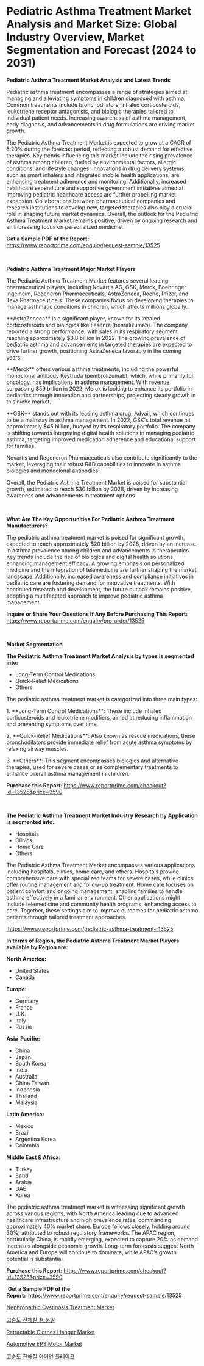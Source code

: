 <p><h1>Pediatric Asthma Treatment Market Analysis and Market Size: Global Industry Overview, Market Segmentation and Forecast (2024 to 2031)</h1></p><p><strong>Pediatric Asthma Treatment Market Analysis and Latest Trends</strong></p>
<p><p>Pediatric asthma treatment encompasses a range of strategies aimed at managing and alleviating symptoms in children diagnosed with asthma. Common treatments include bronchodilators, inhaled corticosteroids, leukotriene receptor antagonists, and biologic therapies tailored to individual patient needs. Increasing awareness of asthma management, early diagnosis, and advancements in drug formulations are driving market growth.</p><p>The Pediatric Asthma Treatment Market is expected to grow at a CAGR of 5.20% during the forecast period, reflecting a robust demand for effective therapies. Key trends influencing this market include the rising prevalence of asthma among children, fueled by environmental factors, allergic conditions, and lifestyle changes. Innovations in drug delivery systems, such as smart inhalers and integrated mobile health applications, are enhancing treatment adherence and monitoring. Additionally, increased healthcare expenditure and supportive government initiatives aimed at improving pediatric healthcare access are further propelling market expansion. Collaborations between pharmaceutical companies and research institutions to develop new, targeted therapies also play a crucial role in shaping future market dynamics. Overall, the outlook for the Pediatric Asthma Treatment Market remains positive, driven by ongoing research and an increasing focus on personalized medicine.</p></p>
<p><strong>Get a Sample PDF of the Report:&nbsp;</strong> <a href="https://www.reportprime.com/enquiry/request-sample/13525">https://www.reportprime.com/enquiry/request-sample/13525</a></p>
<p>&nbsp;</p>
<p><strong>Pediatric Asthma Treatment Major Market Players</strong></p>
<p><p>The Pediatric Asthma Treatment Market features several leading pharmaceutical players, including Novartis AG, GSK, Merck, Boehringer Ingelheim, Regeneron Pharmaceuticals, AstraZeneca, Roche, Pfizer, and Teva Pharmaceuticals. These companies focus on developing therapies to manage asthmatic conditions in children, which affects millions globally.</p><p>**AstraZeneca** is a significant player, known for its inhaled corticosteroids and biologics like Fasenra (benralizumab). The company reported a strong performance, with sales in its respiratory segment reaching approximately $3.8 billion in 2022. The growing prevalence of pediatric asthma and advancements in targeted therapies are expected to drive further growth, positioning AstraZeneca favorably in the coming years.</p><p>**Merck** offers various asthma treatments, including the powerful monoclonal antibody Keytruda (pembrolizumab), which, while primarily for oncology, has implications in asthma management. With revenue surpassing $59 billion in 2022, Merck is looking to enhance its portfolio in pediatrics through innovation and partnerships, projecting steady growth in this niche market.</p><p>**GSK** stands out with its leading asthma drug, Advair, which continues to be a mainstay in asthma management. In 2022, GSK's total revenue hit approximately $45 billion, buoyed by its respiratory portfolio. The company is shifting towards integrating digital health solutions in managing pediatric asthma, targeting improved medication adherence and educational support for families.</p><p>Novartis and Regeneron Pharmaceuticals also contribute significantly to the market, leveraging their robust R&D capabilities to innovate in asthma biologics and monoclonal antibodies.</p><p>Overall, the Pediatric Asthma Treatment Market is poised for substantial growth, estimated to reach $30 billion by 2028, driven by increasing awareness and advancements in treatment options.</p></p>
<p>&nbsp;</p>
<p><strong>What Are The Key Opportunities For Pediatric Asthma Treatment Manufacturers?</strong></p>
<p><p>The pediatric asthma treatment market is poised for significant growth, expected to reach approximately $20 billion by 2028, driven by an increase in asthma prevalence among children and advancements in therapeutics. Key trends include the rise of biologics and digital health solutions enhancing management efficacy. A growing emphasis on personalized medicine and the integration of telemedicine are further shaping the market landscape. Additionally, increased awareness and compliance initiatives in pediatric care are fostering demand for innovative treatments. With continued research and development, the future outlook remains positive, adopting a multifaceted approach to improve pediatric asthma management.</p></p>
<p><strong>Inquire or Share Your Questions If Any Before Purchasing This Report:</strong> <a href="https://www.reportprime.com/enquiry/pre-order/13525">https://www.reportprime.com/enquiry/pre-order/13525</a></p>
<p>&nbsp;</p>
<p><strong>Market Segmentation</strong></p>
<p><strong>The Pediatric Asthma Treatment Market Analysis by types is segmented into:</strong></p>
<p><ul><li>Long-Term Control Medications</li><li>Quick-Relief Medications</li><li>Others</li></ul></p>
<p><p>The pediatric asthma treatment market is categorized into three main types: </p><p>1. **Long-Term Control Medications**: These include inhaled corticosteroids and leukotriene modifiers, aimed at reducing inflammation and preventing symptoms over time.</p><p>  </p><p>2. **Quick-Relief Medications**: Also known as rescue medications, these bronchodilators provide immediate relief from acute asthma symptoms by relaxing airway muscles.</p><p>3. **Others**: This segment encompasses biologics and alternative therapies, used for severe cases or as complementary treatments to enhance overall asthma management in children.</p></p>
<p><strong>Purchase this Report:&nbsp;</strong><a href="https://www.reportprime.com/checkout?id=13525&price=3590">https://www.reportprime.com/checkout?id=13525&price=3590</a></p>
<p>&nbsp;</p>
<p><strong>The Pediatric Asthma Treatment Market Industry Research by Application is segmented into:</strong></p>
<p><ul><li>Hospitals</li><li>Clinics</li><li>Home Care</li><li>Others</li></ul></p>
<p><p>The Pediatric Asthma Treatment Market encompasses various applications including hospitals, clinics, home care, and others. Hospitals provide comprehensive care with specialized teams for severe cases, while clinics offer routine management and follow-up treatment. Home care focuses on patient comfort and ongoing management, enabling families to handle asthma effectively in a familiar environment. Other applications might include telemedicine and community health programs, enhancing access to care. Together, these settings aim to improve outcomes for pediatric asthma patients through tailored treatment approaches.</p></p>
<p><a href="https://www.reportprime.com/pediatric-asthma-treatment-r13525">&nbsp;https://www.reportprime.com/pediatric-asthma-treatment-r13525</a></p>
<p><strong>In terms of Region, the Pediatric Asthma Treatment Market Players available by Region are:</strong></p>
<p>
    <p> <strong> North America: </strong>
        <ul>
            <li>United States</li>
            <li>Canada</li>
        </ul>
        </p> 
    <p> <strong> Europe: </strong>
        <ul>
            <li>Germany</li>
            <li>France</li>
            <li>U.K.</li>
            <li>Italy</li>
            <li>Russia</li>
        </ul>
        </p> 
    <p> <strong> Asia-Pacific: </strong>
        <ul>
            <li>China</li>
            <li>Japan</li>
            <li>South Korea</li>
            <li>India</li>
            <li>Australia</li>
            <li>China Taiwan</li>
            <li>Indonesia</li>
            <li>Thailand</li>
            <li>Malaysia</li>
        </ul>
        </p> 
    <p> <strong> Latin America: </strong>
        <ul>
            <li>Mexico</li>
            <li>Brazil</li>
            <li>Argentina Korea</li>
            <li>Colombia</li>
        </ul>
        </p> 
    <p> <strong> Middle East & Africa: </strong>
        <ul>
            <li>Turkey</li>
            <li>Saudi</li>
            <li>Arabia</li>
            <li>UAE</li>
            <li>Korea</li>
        </ul>
    </p>
    </p>
<p><p>The pediatric asthma treatment market is witnessing significant growth across various regions, with North America leading due to advanced healthcare infrastructure and high prevalence rates, commanding approximately 40% market share. Europe follows closely, holding around 30%, attributed to robust regulatory frameworks. The APAC region, particularly China, is rapidly emerging, expected to capture 20% as demand increases alongside economic growth. Long-term forecasts suggest North America and Europe will continue to dominate, while APAC’s growth potential is substantial.</p></p>
<p><strong>Purchase this Report: </strong><a href="https://www.reportprime.com/checkout?id=13525&price=3590">https://www.reportprime.com/checkout?id=13525&price=3590</a></p>
<p>&nbsp;<strong>Get a Sample PDF of the Report:&nbsp;&nbsp;</strong><a href="https://www.reportprime.com/enquiry/request-sample/13525">https://www.reportprime.com/enquiry/request-sample/13525</a></p>
<p><strong></strong></p>
<p><p><a href="https://github.com/BryceTownsendr/Market-Research-Report-List-6/blob/main/nephropathic-cystinosis-treatment-market.md">Nephropathic Cystinosis Treatment Market</a></p><p><a href="https://medium.com/@walid_yasin/%EC%84%B8%EA%B3%84-high-purity-electrolytic-iron-powder-market-%EC%9D%80-2024%EC%97%90%EC%84%9C-2031%EB%A1%9C-%EC%97%B0%ED%8F%89%EA%B7%A0-%EC%A6%9D%EA%B0%80%EC%9C%A8%EC%9D%84-%EB%B3%B4%EC%9D%BC-%EA%B2%83%EC%9C%BC%EB%A1%9C-%EC%98%88%EC%83%81%EB%90%A9%EB%8B%88%EB%8B%A4-bf36b4e2efee?postPublishedType=initial">고순도 전해질 철 분말</a></p><p><a href="https://www.linkedin.com/pulse/retractable-clothes-hanger-market-strategic-insights-product-mop7f?trackingId=cd%2B5X3iZRtCJoiK%2F3wjTPg%3D%3D">Retractable Clothes Hanger Market</a></p><p><a href="https://medium.com/@nyahmertz1973/this-report-aims-to-provide-a-comprehensive-presentation-of-the-global-market-for-automotive-eps-828399de0825">Automotive EPS Motor Market</a></p><p><a href="https://medium.com/@walid_yasin/high-purity-electrolytic-iron-flake-market-%EC%9D%98-%EA%B8%80%EB%A1%9C%EB%B2%8C-%EC%8B%9C%EC%9E%A5-%EA%B0%9C%EC%9A%94%EB%8A%94-%EC%A0%84-%EC%84%B8%EA%B3%84-%EB%B0%8F-%EC%A3%BC%EC%9A%94-%EC%8B%9C%EC%9E%A5%EC%9D%98-%EC%82%B0%EC%97%85%EC%97%90-%EC%98%81%ED%96%A5%EC%9D%84-%EB%AF%B8%EC%B9%98%EB%8A%94-%EC%A3%BC%EC%9A%94-%ED%8A%B8%EB%A0%8C%EB%93%9C%EC%97%90-%EB%8C%80%ED%95%9C-%EB%8F%85%ED%8A%B9%ED%95%9C-cffa5cf9c811?postPublishedType=initial">고순도 전해질 아이언 플레이크</a></p></p>